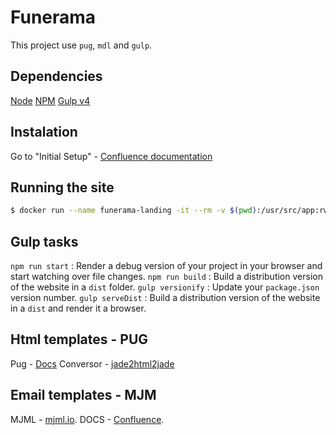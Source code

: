 # Funerama

This project use `pug`, `mdl` and `gulp`.
## Dependencies
[Node](https://nodejs.org/en/)
[NPM](https://www.npmjs.org/)
[Gulp v4](https://github.com/gulpjs/gulp/tree/4.0)

## Instalation
Go to "Initial Setup" - [Confluence documentation](https://mobystudio.atlassian.net/wiki/spaces/FUN/pages/175767577/FE+UI.)

## Running the site
```sh
$ docker run --name funerama-landing -it --rm -v $(pwd):/usr/src/app:rw -p3000:3000 iarguello/yeoman-mdl:v2 npm run start
```

## Gulp tasks
`npm run start` : Render a debug version of your project in your browser and start watching over file changes.
`npm run build` : Build a distribution version of the website in a `dist` folder.
`gulp versionify` : Update your `package.json` version number.
`gulp serveDist` : Build a distribution version of the website in a `dist` and render it a browser.

## Html templates - PUG
Pug - [Docs](https://pugjs.org/api/getting-started.html)
Conversor - [jade2html2jade](http://jumplink.github.io/jade2html2jade/)

## Email templates - MJM
MJML - [mjml.io](https://mjml.io/).
DOCS - [Confluence](https://mobystudio.atlassian.net/wiki/spaces/FUN/pages/179109904/Emails+-+MJML).                